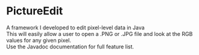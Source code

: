 # PictureEdit
A framework I developed to edit pixel-level data in Java<br>
This will easily allow a user to open a .PNG or .JPG file and look at the RGB values for any given pixel.<br>
Use the Javadoc documentation for full feature list.
